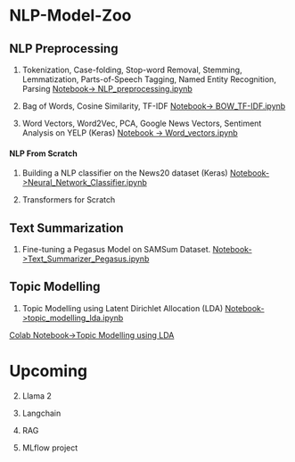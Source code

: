 # NLP-Model-Zoo


## NLP Preprocessing 

1.  Tokenization, Case-folding, Stop-word Removal, 
    Stemming, Lemmatization, Parts-of-Speech Tagging, 
    Named Entity Recognition, Parsing
    [Notebook-> NLP_preprocessing.ipynb](./NLP-preprocessing/NLP_preprocessing.ipynb)

2. Bag of Words, Cosine Similarity, TF-IDF 
    [Notebook-> BOW_TF-IDF.ipynb](./NLP-preprocessing/BOW_TF-IDF.ipynb)

3. Word Vectors, Word2Vec, PCA, Google News Vectors, Sentiment Analysis on YELP (Keras)
    [Notebook ->  Word_vectors.ipynb](./NLP-preprocessing/Word_vectors.ipynb)

#### NLP From Scratch 


1. Building a NLP classifier on the News20 dataset (Keras)
    [Notebook->Neural_Network_Classifier.ipynb](./NLP-Classifier/neural_networks_Classifier.ipynb)

2. Transformers for Scratch



## Text Summarization 

1. Fine-tuning a Pegasus Model on SAMSum Dataset. 
[Notebook->Text_Summarizer_Pegasus.ipynb](./Text-Summarizer/Text_Summarizer_Pegasus.ipynb)


## Topic Modelling 
1. Topic Modelling using Latent Dirichlet Allocation (LDA)
[Notebook->topic_modelling_lda.ipynb](./Topic%20Modelling/topic_modelling_lda.ipynb)

[Colab Notebook->Topic Modelling using LDA](https://www.youtube.com/redirect?event=video_description&redir_token=QUFFLUhqa0w1WVpnZWRZay1RampJSjBpQ2NtVG1Ga0RmZ3xBQ3Jtc0treE02eFRoWmhXMkpDTGpRT0ZSMTNDQnAwWko3SXliWmE1M2NFQ0lsVlhXLV9obW90RnRHV1NaZmEzblZ6cThRQVA5QTFpXzJrcXJpTEZhZnlOYzZOMHZJa3owZ3RpQzZUT25oVkpHSjM2VzhFQ2ZVRQ&q=https%3A%2F%2Fcolab.research.google.com%2Fgithub%2Ffuturemojo%2Fnlp-demystified%2Fblob%2Fmain%2Fnotebooks%2Fnlpdemystified_topic_modelling_lda.ipynb&v=9mNV4AwA9QI)

# Upcoming 
2. Llama 2  

3. Langchain 

4. RAG 

5. MLflow project 


 

